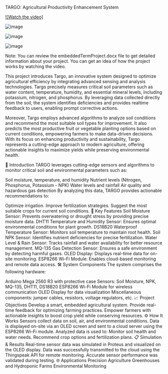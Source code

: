 TARGO: Agricultural Productivity Enhancement System

[![Watch the video]](https://github.com/dezarto/TARGO-Smart-Agriculture-Technologies/raw/main/Promotional%20video.mp4)

![image](https://github.com/user-attachments/assets/0332aae6-7a52-4b2c-a841-58b363f7718c)

![image](https://github.com/user-attachments/assets/7ebf424f-33e0-4a70-8835-86abdecc605c)

![image](https://github.com/user-attachments/assets/ff716778-760b-43a0-a566-22912fa240b0)

Note: You can review the embeddedTermProject.docx file to get detailed information about your project. You can get an idea of ​​how the project works by watching the video.

This project introduces Targo, an innovative system designed to optimize agricultural efficiency by integrating advanced sensing and analysis technologies. Targo precisely measures critical soil parameters such as water content, temperature, humidity, and essential mineral levels, including potassium, nitrogen, and phosphorus. By leveraging data collected directly from the soil, the system identifies deficiencies and provides realtime feedback to users, enabling prompt corrective actions. 

Moreover, Targo employs advanced algorithms to analyze soil conditions and recommend the most suitable soil types for improvement. It also predicts the most productive fruit or vegetable planting options based on current conditions, empowering farmers to make data-driven decisions. With its focus on enhancing productivity and sustainability, Targo represents a cutting-edge approach to modern agriculture, offering actionable insights to maximize yields while preserving environmental health. 


📌 Introduction
TARGO leverages cutting-edge sensors and algorithms to monitor critical soil and environmental parameters such as:

Soil moisture, temperature, and humidity
Nutrient levels (Nitrogen, Phosphorus, Potassium - NPK)
Water levels and rainfall
Air quality and hazardous gas detection
By analyzing this data, TARGO provides actionable recommendations to:

Optimize irrigation.
Improve fertilization strategies.
Suggest the most suitable crops for current soil conditions.
🚀 Key Features
Soil Moisture Sensor: Prevents overwatering or drought stress by providing precise moisture data.
DHT11 Temperature and Humidity Sensor: Ensures optimal environmental conditions for plant growth.
DS18B20 Waterproof Temperature Sensor: Monitors soil temperature to maintain root health.
Soil NPK Sensor: Identifies nutrient deficiencies for precise fertilization.
Water Level & Rain Sensor: Tracks rainfall and water availability for better resource management.
MQ-135 Gas Detection Sensor: Ensures a safe environment by detecting harmful gases.
OLED Display: Displays real-time data for on-site monitoring.
ESP8266 Wi-Fi Module: Enables cloud-based monitoring and remote data access.
🛠️ System Components
The system comprises the following hardware:

Arduino Mega 2560 R3 with protective case
Sensors: Soil Moisture, NPK, MQ-135, DHT11, DS18B20
ESP8266 Wi-Fi Module for wireless communication
OLED Display for data visualization
Miscellaneous components: jumper cables, resistors, voltage regulators, etc.
📈 Project Objectives
Develop a smart, embedded agricultural system.
Provide real-time feedback for optimizing farming practices.
Empower farmers with actionable insights to boost crop yield while conserving resources.
⚙️ How It Works
Sensors collect data on soil, air, and environmental conditions.
Data is displayed on-site via an OLED screen and sent to a cloud server using the ESP8266 Wi-Fi module.
Analyzed data is used to:
Monitor soil health and water needs.
Recommend crop options and fertilization plans.
📋 Simulation & Results
Real-time sensor data was simulated in Proteus and visualized on the OLED display.
Data was successfully transmitted to the cloud using the Thingspeak API for remote monitoring.
Accurate sensor performance was validated during testing.
🌐 Applications
Precision Agriculture
Greenhouses and Hydroponic Farms
Environmental Monitoring
